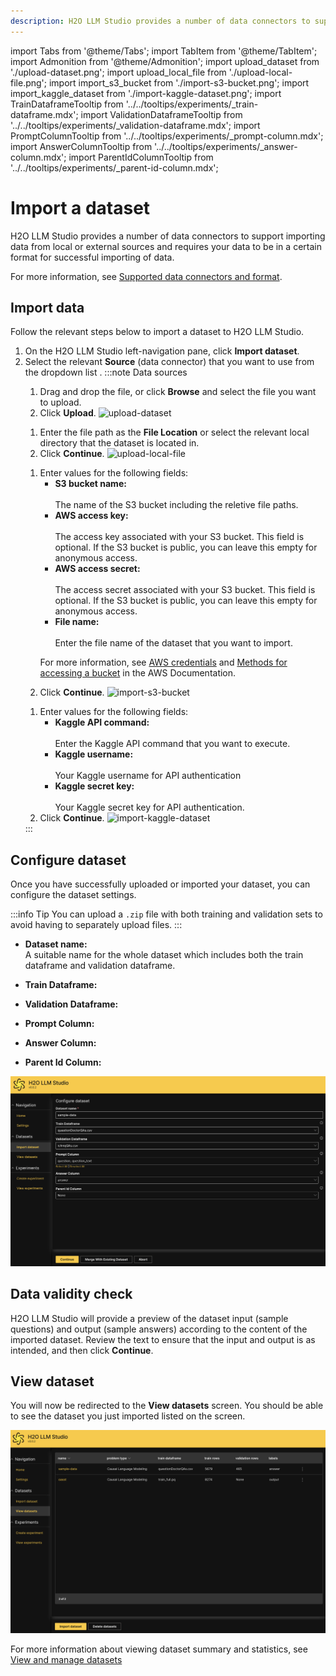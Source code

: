 ```yaml
---
description: H2O LLM Studio provides a number of data connectors to support importing data from local or external sources and requires your data to be in a certain format for successful importing of data.
---
```

import Tabs from '@theme/Tabs';
import TabItem from '@theme/TabItem';
import Admonition from '@theme/Admonition';
import upload_dataset from './upload-dataset.png';
import upload_local_file from './upload-local-file.png';
import import_s3_bucket from './import-s3-bucket.png';
import import_kaggle_dataset from './import-kaggle-dataset.png';
import TrainDataframeTooltip from '../../tooltips/experiments/_train-dataframe.mdx';
import ValidationDataframeTooltip from '../../tooltips/experiments/_validation-dataframe.mdx';
import PromptColumnTooltip from '../../tooltips/experiments/_prompt-column.mdx';
import AnswerColumnTooltip from '../../tooltips/experiments/_answer-column.mdx';
import ParentIdColumnTooltip from '../../tooltips/experiments/_parent-id-column.mdx';

# Import a dataset

H2O LLM Studio provides a number of data connectors to support importing data from local or external sources and requires your data to be in a certain format for successful importing of data. 

For more information, see [Supported data connectors and format](data-connectors-format).

## Import data

Follow the relevant steps below to import a dataset to H2O LLM Studio.

1. On the H2O LLM Studio left-navigation pane, click **Import dataset**.
2. Select the relevant **Source** (data connector) that you want to use from the dropdown list .
    :::note Data sources
    <Tabs className="unique-tabs">
    <TabItem value="upload" label="Upload" default>
        <ol>
        <li>
        Drag and drop the file, or click <b>Browse</b> and select the file you want to upload.
        </li>
        <li>
        Click <b>Upload</b>.
        <img src={upload_dataset} alt="upload-dataset" />
        </li>
        </ol>
    </TabItem>
    <TabItem value="local" label="Local">
        <ol>
        <li>
        Enter the file path as the <b>File Location</b> or select the relevant local directory that the dataset is located in. 
        </li>
        <li>
        Click <b>Continue</b>.
        <img src={upload_local_file} alt="upload-local-file" />
        </li>
        </ol>
    </TabItem>
    <TabItem value="aws" label="AWS S3">
        <ol>
        <li>
        Enter values for the following fields:
            <ul>
            <li>
            <b>S3 bucket name: </b> <br></br>
            The name of the S3 bucket including the reletive file paths.
            </li>
            <li>
            <b>AWS access key: </b><br></br>
            The access key associated with your S3 bucket. This field is optional. If the S3 bucket is public, you can leave this empty for anonymous access. 
            </li>
            <li>
            <b>AWS access secret: </b><br></br>
            The access secret associated with your S3 bucket. This field is optional. If the S3 bucket is public, you can leave this empty for anonymous access.
            </li>
            <li>
            <b>File name: </b><br></br>
            Enter the file name of the dataset that you want to import. 
            </li>
            </ul>
            <div>
            <Admonition type="info" title="Note">
                <p>For more information, see <a href="https://docs.aws.amazon.com/IAM/latest/UserGuide/security-creds.html#access-keys-and-secret-access-keys">AWS credentials</a> and <a href="https://docs.aws.amazon.com/AmazonS3/latest/userguide/access-bucket-intro.html">Methods for accessing a bucket</a> in the AWS Documentation.</p>
            </Admonition>
            </div>
        </li>
        <li>
        Click <b>Continue</b>.
        <img src={import_s3_bucket} alt="import-s3-bucket" />
        </li>
        </ol>
    </TabItem>
    <TabItem value="kaggle" label="Kaggle">
        <ol>
        <li>
        Enter values for the following fields:
            <ul>
            <li>
            <b>Kaggle API command: </b><br></br>
            Enter the Kaggle API command that you want to execute.
            </li>
            <li>
            <b>Kaggle username: </b><br></br>
            Your Kaggle username for API authentication
            </li>
            <li>
            <b>Kaggle secret key: </b><br></br>
            Your Kaggle secret key for API authentication.
            </li>
            </ul>
        </li>
        <li>
        Click <b>Continue</b>.
        <img src={import_kaggle_dataset} alt="import-kaggle-dataset" />
        </li>
        </ol>
    </TabItem>
    </Tabs>
    :::
 
## Configure dataset

Once you have successfully uploaded or imported your dataset, you can configure the dataset settings.

:::info Tip
You can upload a `.zip` file with both training and validation sets to avoid having to separately upload files.
:::

- **Dataset name:** <br/>
    A suitable name for the whole dataset which includes both the train dataframe and validation dataframe.

- **Train Dataframe:** <TrainDataframeTooltip />

- **Validation Dataframe:** <ValidationDataframeTooltip />

- **Prompt Column:** <PromptColumnTooltip />

- **Answer Column:** <AnswerColumnTooltip />

- **Parent Id Column:** <ParentIdColumnTooltip />

![configure-dataset](configure-dataset.png)

## Data validity check

H2O LLM Studio will provide a preview of the dataset input (sample questions) and output (sample answers) according to the content of the imported dataset. Review the text to ensure that the input and output is as intended, and then click **Continue**. 

## View dataset

You will now be redirected to the **View datasets** screen. You should be able to see the dataset you just imported listed on the screen. 

![view-dataset](view-imported-dataset.png)

For more information about viewing dataset summary and statistics, see [View and manage datasets](view-dataset)